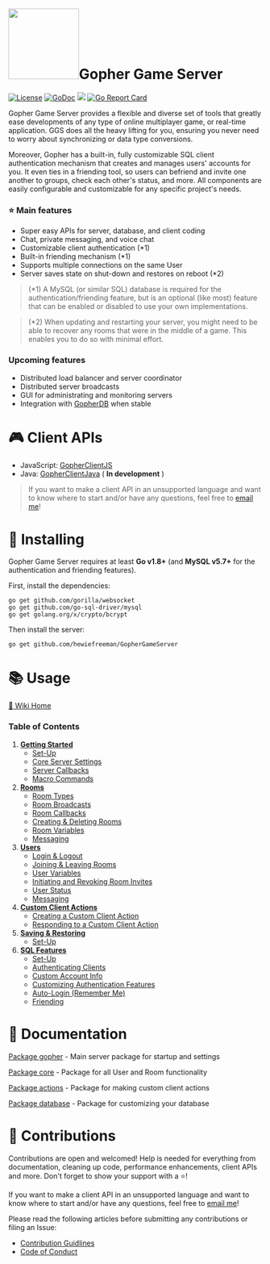 # <img src="https://raw.githubusercontent.com/hewiefreeman/GopherGameServer/master/Server%20Gopher.png" width="140" height="140">Gopher Game Server

[![License](https://img.shields.io/badge/License-Apache%202.0-blue.svg)](https://opensource.org/licenses/Apache-2.0) [![GoDoc](https://godoc.org/github.com/hewiefreeman/GopherGameServer?status.svg)](https://godoc.org/github.com/hewiefreeman/GopherGameServer) <img src="https://img.shields.io/badge/version-v1.0--beta.1-blue.svg"> [![Go Report Card](https://goreportcard.com/badge/github.com/hewiefreeman/GopherGameServer?f=v101)](https://goreportcard.com/report/github.com/hewiefreeman/GopherGameServer)

Gopher Game Server provides a flexible and diverse set of tools that greatly ease developments of any type of online multiplayer game, or real-time application. GGS does all the heavy lifting for you, ensuring you never need to worry about synchronizing or data type conversions.

Moreover, Gopher has a built-in, fully customizable SQL client authentication mechanism that creates and manages users' accounts for you. It even ties in a friending tool, so users can befriend and invite one another to groups, check each other's status, and more. All components are easily configurable and customizable for any specific project's needs.

### :star: Main features

 - Super easy APIs for server, database, and client coding
 - Chat, private messaging, and voice chat
 - Customizable client authentication (\*1)
 - Built-in friending mechanism (\*1)
 - Supports multiple connections on the same User
 - Server saves state on shut-down and restores on reboot (\*2)

> (\*1) A MySQL (or similar SQL) database is required for the authentication/friending feature, but is an optional (like most) feature that can be enabled or disabled to use your own implementations.

> (\*2) When updating and restarting your server, you might need to be able to recover any rooms that were in the middle of a game. This enables you to do so with minimal effort.

### Upcoming features

 - Distributed load balancer and server coordinator
 - Distributed server broadcasts
 - GUI for administrating and monitoring servers
 - Integration with [GopherDB](https://github.com/hewiefreeman/GopherDB) when stable

# :video_game: Client APIs

 - JavaScript: [GopherClientJS](https://github.com/hewiefreeman/GopherClientJS)
 - Java: [GopherClientJava](https://github.com/hewiefreeman/GopherClientJava) ( **In development** )
 
 > If you want to make a client API in an unsupported language and want to know where to start and/or have any questions, feel free to [email me](mailto:dominiquedebergue@gmail.com?subject=[GitHub]%20Gopher%20Game%20Server)!

# :file_folder: Installing
Gopher Game Server requires at least **Go v1.8+** (and **MySQL v5.7+** for the authentication and friending features).

First, install the dependencies:

    go get github.com/gorilla/websocket
    go get github.com/go-sql-driver/mysql
    go get golang.org/x/crypto/bcrypt

Then install the server:

    go get github.com/hewiefreeman/GopherGameServer

# :books: Usage

[:bookmark: Wiki Home](https://github.com/hewiefreeman/GopherGameServer/wiki)

### Table of Contents

1) [**Getting Started**](https://github.com/hewiefreeman/GopherGameServer/wiki/Getting-Started)
   - [Set-Up](https://github.com/hewiefreeman/GopherGameServer/wiki/Getting-Started#blue_book-set-up)
   - [Core Server Settings](https://github.com/hewiefreeman/GopherGameServer/wiki/Getting-Started#blue_book-core-server-settings)
   - [Server Callbacks](https://github.com/hewiefreeman/GopherGameServer/wiki/Getting-Started#blue_book-server-callbacks)
   - [Macro Commands](https://github.com/hewiefreeman/GopherGameServer/wiki/Getting-Started#blue_book-macro-commands)
2) [**Rooms**](https://github.com/hewiefreeman/GopherGameServer/wiki/Rooms)
   - [Room Types](https://github.com/hewiefreeman/GopherGameServer/wiki/Rooms#blue_book-room-types)
   - [Room Broadcasts](https://github.com/hewiefreeman/GopherGameServer/wiki/Rooms#blue_book-room-broadcasts)
   - [Room Callbacks](https://github.com/hewiefreeman/GopherGameServer/wiki/Rooms#blue_book-room-callbacks)
   - [Creating & Deleting Rooms](https://github.com/hewiefreeman/GopherGameServer/wiki/Rooms#blue_book-creating--deleting-rooms)
   - [Room Variables](https://github.com/hewiefreeman/GopherGameServer/wiki/Rooms#blue_book-room-variables)
   - [Messaging](https://github.com/hewiefreeman/GopherGameServer/wiki/Rooms#blue_book-messaging)
3) [**Users**](https://github.com/hewiefreeman/GopherGameServer/wiki/Users)
   - [Login & Logout](https://github.com/hewiefreeman/GopherGameServer/wiki/Users#blue_book-login-and-logout)
   - [Joining & Leaving Rooms](https://github.com/hewiefreeman/GopherGameServer/wiki/Users#blue_book-joining--leaving-rooms)
   - [User Variables](https://github.com/hewiefreeman/GopherGameServer/wiki/Users#blue_book-user-variables)
   - [Initiating and Revoking Room Invites](https://github.com/hewiefreeman/GopherGameServer/wiki/Users#blue_book-initiating-and-revoking-room-invites)
   - [User Status](https://github.com/hewiefreeman/GopherGameServer/wiki/Users#blue_book-user-status)
   - [Messaging](https://github.com/hewiefreeman/GopherGameServer/wiki/Users#blue_book-messaging)
4) [**Custom Client Actions**](https://github.com/hewiefreeman/GopherGameServer/wiki/Custom-Client-Actions)
   - [Creating a Custom Client Action](https://github.com/hewiefreeman/GopherGameServer/wiki/Custom-Client-Actions#blue_book-creating-a-custom-client-action)
   - [Responding to a Custom Client Action](https://github.com/hewiefreeman/GopherGameServer/wiki/Custom-Client-Actions#blue_book-responding-to-a-custom-client-action)
6) [**Saving & Restoring**](https://github.com/hewiefreeman/GopherGameServer/wiki/Saving-&-Restoring)
   - [Set-Up](https://github.com/hewiefreeman/GopherGameServer/wiki/Saving-&-Restoring#blue_book-set-up)
5) [**SQL Features**](https://github.com/hewiefreeman/GopherGameServer/wiki/SQL-Features)
   - [Set-Up](https://github.com/hewiefreeman/GopherGameServer/wiki/SQL-Features#blue_book-set-up)
   - [Authenticating Clients](https://github.com/hewiefreeman/GopherGameServer/wiki/SQL-Features#blue_book-authenticating-clients)
   - [Custom Account Info](https://github.com/hewiefreeman/GopherGameServer/wiki/SQL-Features#blue_book-custom-account-info)
   - [Customizing Authentication Features](https://github.com/hewiefreeman/GopherGameServer/wiki/SQL-Features#blue_book-customizing-authentication-features)
   - [Auto-Login (Remember Me)](https://github.com/hewiefreeman/GopherGameServer/wiki/SQL-Features#blue_book-auto-login-remember-me)
   - [Friending](https://github.com/hewiefreeman/GopherGameServer/wiki/SQL-Features#blue_book-friending)

# :scroll: Documentation

[Package gopher](https://godoc.org/github.com/hewiefreeman/GopherGameServer) - Main server package for startup and settings

[Package core](https://godoc.org/github.com/hewiefreeman/GopherGameServer/core) - Package for all User and Room functionality

[Package actions](https://godoc.org/github.com/hewiefreeman/GopherGameServer/actions) - Package for making custom client actions

[Package database](https://godoc.org/github.com/hewiefreeman/GopherGameServer/database) - Package for customizing your database

# :milky_way: Contributions
Contributions are open and welcomed! Help is needed for everything from documentation, cleaning up code, performance enhancements, client APIs and more. Don't forget to show your support with a :star:!

If you want to make a client API in an unsupported language and want to know where to start and/or have any questions, feel free to [email me](mailto:dominiquedebergue@gmail.com?subject=[GitHub]%20Gopher%20Game%20Server)!

Please read the following articles before submitting any contributions or filing an Issue:

 - [Contribution Guidlines](https://github.com/hewiefreeman/GopherGameServer/blob/master/CONTRIBUTING.md)
 - [Code of Conduct](https://github.com/hewiefreeman/GopherGameServer/blob/master/CODE_OF_CONDUCT.md)
